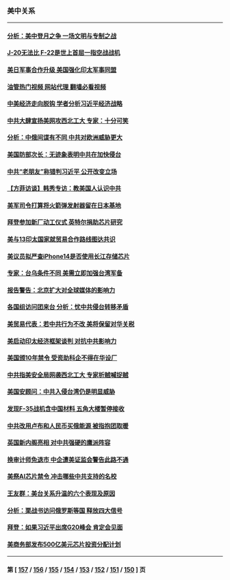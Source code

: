### 美中关系
---
#### [分析：美中登月之争 一场文明与专制之战](../../pages/nf1412576/n13819724.md?09120445) 
#### [J-20无法比 F-22是世上首屈一指空战战机](../../pages/nf1412576/n13819734.md?09120445) 
#### [美日军事合作升级 美国强化印太军事同盟](../../pages/nf1412576/n13822055.md?09120445) 
#### [油管热门视频 网站代理 翻墙必看视频](http://209.222.30.114:81/youtube.html?09120445)
#### [中美经济走向脱钩 学者分析习近平经济战略](../../pages/nf1412576/n13821985.md?09120445) 
#### [中共大肆宣扬美网攻西北工大 专家：十分可笑](../../pages/nf1412576/n13821918.md?09120445) 
#### [分析：中俄间谍有不同 中共对欧洲威胁更大](../../pages/nf1412576/n13821320.md?09120445) 
#### [美国防部次长：无迹象表明中共在加快侵台](../../pages/nf1412576/n13821926.md?09120445) 
#### [中共“老朋友”称错判习近平 公开改变立场](../../pages/nf1412576/n13821789.md?09120445) 
#### [【方菲访谈】韩秀专访：教美国人认识中共](../../pages/nf1412576/n13821310.md?09120445) 
#### [美军司令打算将火箭弹发射器留在日本基地](../../pages/nf1412576/n13821015.md?09120445) 
#### [拜登参加新厂动工仪式 英特尔捐助芯片研究](../../pages/nf1412576/n13821014.md?09120445) 
#### [美与13印太国家就贸易合作路线图达共识](../../pages/nf1412576/n13821092.md?09120445) 
#### [美议员拟严查iPhone14是否使用长江存储芯片](../../pages/nf1412576/n13821071.md?09120445) 
#### [专家：台乌条件不同 美需立即加强台湾军备](../../pages/nf1412576/n13820912.md?09120445) 
#### [报告警告：北京扩大对全球媒体的影响力](../../pages/nf1412576/n13820838.md?09120445) 
#### [各国组访问团来台 分析：忧中共侵台转移矛盾](../../pages/nf1412576/n13819749.md?09120445) 
#### [美贸易代表：若中共行为不改 美将保留对华关税](../../pages/nf1412576/n13820256.md?09120445) 
#### [美启动印太经济框架谈判 对抗中共影响力](../../pages/nf1412576/n13819753.md?09120445) 
#### [美国颁10年禁令 受资助科企不得在华设厂](../../pages/nf1412576/n13819710.md?09120445) 
#### [中共指美安全局网袭西北工大 专家析贼喊捉贼](../../pages/nf1412576/n13819395.md?09120445) 
#### [美国安顾问：中共入侵台湾仍是明显威胁](../../pages/nf1412576/n13819553.md?09120445) 
#### [发现F-35战机含中国材料 五角大楼暂停接收](../../pages/nf1412576/n13819533.md?09120445) 
#### [中共改用卢布和人民币买俄能源 被指抱团取暖](../../pages/nf1412576/n13819425.md?09120445) 
#### [英国新内阁亮相 对中共强硬的鹰派阵容](../../pages/nf1412576/n13819202.md?09120445) 
#### [换审计师免退市 中企遭美证监会警告此路不通](../../pages/nf1412576/n13818792.md?09120445) 
#### [美祭AI芯片禁令 冲击哪些中共支持的名校](../../pages/nf1412576/n13818784.md?09120445) 
#### [王友群：美台关系升温的六个表现及原因](../../pages/nf1412576/n13818842.md?09120445) 
#### [分析：栗战书访问俄罗斯等国 释放四大信号](../../pages/nf1412576/n13818785.md?09120445) 
#### [拜登：如果习近平出席G20峰会 肯定会见面](../../pages/nf1412576/n13818775.md?09120445) 
#### [美商务部发布500亿美元芯片投资分配计划](../../pages/nf1412576/n13818517.md?09120445) 

---
#### 第 [ [157](./157.md?09120445) / [156](./156.md?09120445) / [155](./155.md?09120445) / [154](./154.md?09120445) / [153](./153.md?09120445) / [152](./152.md?09120445) / [151](./151.md?09120445) / [150](./150.md?09120445) ] 页
